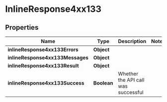 # InlineResponse4xx133

## Properties
Name | Type | Description | Notes
------------ | ------------- | ------------- | -------------
**inlineResponse4xx133Errors** | **Object** |  | 
**inlineResponse4xx133Messages** | **Object** |  | 
**inlineResponse4xx133Result** | **Object** |  | 
**inlineResponse4xx133Success** | **Boolean** | Whether the API call was successful | 
